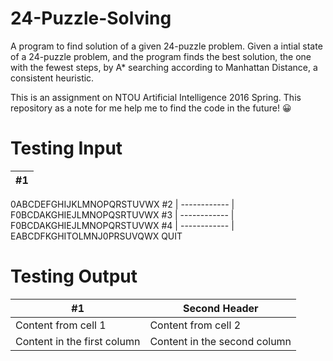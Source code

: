 # 24-Puzzle-Solving

A program to find solution of a given 24-puzzle problem.
Given a intial state of a 24-puzzle problem, 
and the program finds the best solution, the one with the fewest steps, 
by A* searching according to Manhattan Distance, a consistent heuristic.

This is an assignment on NTOU Artificial Intelligence 2016 Spring. 
This repository as a note for me help me to find the code in the future! 😀

# Testing Input

&#35;1 |
------------ |
0ABCDEFGHIJKLMNOPQRSTUVWX
&#35;2 |
------------ |
F0BCDAKGHIEJLMNOPQSRTUVWX
&#35;3 |
------------ |
F0BCDAKGHIEJLMNOPQRSTUVWX
&#35;4 |
------------ |
EABCDFKGHITOLMNJ0PRSUVQWX
QUIT

# Testing Output

&#35;1 | Second Header
------------ | -------------
Content from cell 1 | Content from cell 2
Content in the first column | Content in the second column